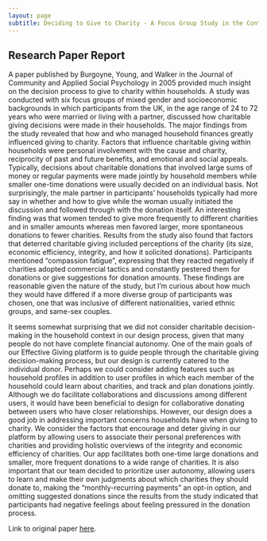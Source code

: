 ```yaml
---
layout: page
subtitle: Deciding to Give to Charity - A Focus Group Study in the Context of the Household Economy
---
```

## Research Paper Report

A paper published by Burgoyne, Young, and Walker in the Journal of Community and Applied Social Psychology in 2005 provided much insight on the decision process to give to charity within households. A study was conducted with six focus groups of mixed gender and socioeconomic backgrounds in which participants from the UK, in the age range of 24 to 72 years who were married or living with a partner, discussed how charitable giving decisions were made in their households. The major findings from the study revealed that how and who managed household finances greatly influenced giving to charity. Factors that influence charitable giving within households were personal involvement with the cause and charity, reciprocity of past and future benefits, and emotional and social appeals. Typically, decisions about charitable donations that involved large sums of money or regular payments were made jointly by household members while smaller one-time donations were usually decided on an individual basis. Not surprisingly, the male partner in participants’ households typically had more say in whether and how to give while the woman usually initiated the discussion and followed through with the donation itself. An interesting finding was that women tended to give more frequently to different charities and in smaller amounts whereas men favored larger, more spontaneous donations to fewer charities. Results from the study also found that factors that deterred charitable giving included perceptions of the charity (its size, economic efficiency, integrity, and how it solicited donations). Participants mentioned “compassion fatigue”, expressing that they reacted negatively if charities adopted commercial tactics and constantly pestered them for donations or give suggestions for donation amounts. These findings are reasonable given the nature of the study, but I’m curious about how much they would have differed if a more diverse group of participants was chosen, one that was inclusive of different nationalities, varied ethnic groups, and same-sex couples. 

It seems somewhat surprising that we did not consider charitable decision-making in the household context in our design process, given that many people do not have complete financial autonomy. One of the main goals of our Effective Giving platform is to guide people through the charitable giving decision-making process, but our design is currently catered to the individual donor. Perhaps we could consider adding features such as household profiles in addition to user profiles in which each member of the household could learn about charities, and track and plan donations jointly. Although we do facilitate collaborations and discussions among different users, it would have been beneficial to design for collaborative donating between users who have closer relationships. However, our design does a good job in addressing important concerns households have when giving to charity. We consider the factors that encourage and deter giving in our platform by allowing users to associate their personal preferences with charities and providing holistic overviews of the integrity and economic efficiency of charities. Our app facilitates both one-time large donations and smaller, more frequent donations to a wide range of charities. It is also important that our team decided to prioritize user autonomy, allowing users to learn and make their own judgments about which charities they should donate to, making the “monthly-recurring payments” an opt-in option, and omitting suggested donations since the results from the study indicated that participants had negative feelings about feeling pressured in the donation process. 

Link to original paper [here](https://onlinelibrary.wiley.com/doi/epdf/10.1002/casp.832).
